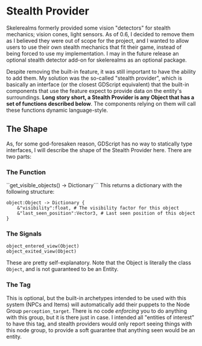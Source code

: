 # Stealth Provider

Skelerealms formerly provided some vision "detectors" for stealth mechanics; vision cones, light sensors. As of 0.6, 
I decided to remove them as I believed they were out of scope for the project, and I wanted to allow users to use their
own stealth mechanics that fit their game, instead of being forced to use my implementation. I may in the future release
an optional stealth detector add-on for skelerealms as an optional package.  

Despite removing the built-in feature, it was still important to have the ability to add them. My solution was the so-called
"stealth provider", which is basically an interface (or the closest GDScript equivalent) that the built-in components that use 
the feature expect to provide data on the entity's surroundings. **Long story short, a Stealth Provider is any Object that has
a set of functions described below**. The components relying on them will call these functions dynamic language-style.  

## The Shape

As, for some god-foresaken reason, GDScript has no way to statically type interfaces, I will describe the shape of the 
Stealth Provider here. There are two parts:

### The Function

``get_visible_objects() -> Dictionary```
This returns a dictionary with the following structure:
```
object:Object -> Dictionary {
	&"visibility":float, # The visibility factor for this object
	&"last_seen_position":Vector3, # Last seen position of this object
}
```

### The Signals

```
object_entered_view(Object)
object_exited_view(Object)
```

These are pretty self-explanatory. Note that the Object is literally the class `Object`, and is not guaranteed to be an Entity.

### The Tag

This is optional, but the built-in archetypes intended to be used with this system (NPCs and Items) will automatically
add their puppets to the Node Group `perception_target`. There is no code *enforcing* you to do anything with this group,
but it is there just in case. I intended all "entities of interest" to have this tag, and stealth providers would only
report seeing things with this node group, to provide a soft guarantee that anything seen would be an entity.
